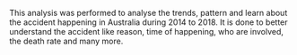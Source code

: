 This analysis was performed to analyse the trends, pattern and learn about the accident happening in Australia during 2014 to 2018.
It is done to better understand the accident like reason, time of happening, who are involved, the death rate and many more.
